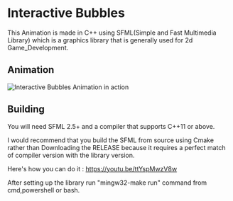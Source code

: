 # Interactive Bubbles


This Animation is made in C++ using SFML(Simple and Fast Multimedia Library) which is a graphics library that is generally used for 2d Game_Development.


## Animation
![Interactive Bubbles Animation in action](resources/g.gif)

## Building


You will need SFML 2.5+ and a compiler that supports C++11 or above.

I would recommend that you build the SFML from source using Cmake rather than Downloading the RELEASE because it requires a perfect match of compiler version with the library version.

Here's how you can do it : https://youtu.be/ttYspMwzV8w

After setting up the library run "mingw32-make run" command from cmd,powershell or bash.